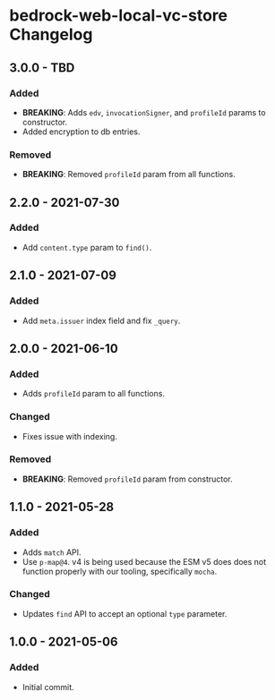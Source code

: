 # bedrock-web-local-vc-store Changelog

## 3.0.0 - TBD

### Added
- **BREAKING**: Adds `edv`, `invocationSigner`, and `profileId` params to
  constructor.
- Added encryption to db entries.

### Removed
- **BREAKING**: Removed `profileId` param from all functions.

## 2.2.0 - 2021-07-30

### Added
- Add `content.type` param to `find()`.

## 2.1.0 - 2021-07-09

### Added
- Add `meta.issuer` index field and fix `_query`.

## 2.0.0 - 2021-06-10

### Added
- Adds `profileId` param to all functions.

### Changed
- Fixes issue with indexing.

### Removed
- **BREAKING**: Removed `profileId` param from constructor.

## 1.1.0 - 2021-05-28

### Added
- Adds `match` API.
- Use `p-map@4`. v4 is being used because the ESM v5 does does not function
  properly with our tooling, specifically `mocha`.

### Changed
- Updates `find` API to accept an optional `type` parameter.

## 1.0.0 - 2021-05-06

### Added
- Initial commit.
